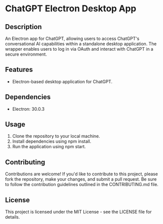 # ChatGPT Electron Desktop App

## Description
An Electron app for ChatGPT, allowing users to access ChatGPT's conversational AI capabilities within a standalone desktop application. The wrapper enables users to log in via OAuth and interact with ChatGPT in a secure environment.

## Features
- Electron-based desktop application for ChatGPT.

## Dependencies
- Electron: 30.0.3

## Usage
1. Clone the repository to your local machine.
2. Install dependencies using npm install.
3. Run the application using npm start.

## Contributing
Contributions are welcome! If you'd like to contribute to this project, please fork the repository, make your changes, and submit a pull request. Be sure to follow the contribution guidelines outlined in the CONTRIBUTING.md file.

## License
This project is licensed under the MIT License - see the LICENSE file for details.
